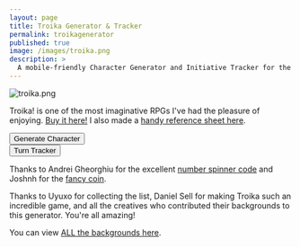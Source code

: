 ```yaml
---
layout: page
title: Troika Generator & Tracker
permalink: troikagenerator
published: true
image: /images/troika.png
description: >
  A mobile-friendly Character Generator and Initiative Tracker for the Troika! RPG.
---
```


![troika.png]({{site.url}}/images/troika.png)

Troika! is one of the most imaginative RPGs I've had the pleasure of enjoying. [Buy it here!](https://www.melsonia.com/troika-17-p.asp) I also made a [handy reference sheet here](/files/troikaRef.pdf).

<div class="row">
  <div class="col tightSpacing buttonWrapper"><button id="weaponButton" class="btn troikabtn btn-lg" onclick="generate()">Generate Character</button></div>
  <div class="col tightSpacing buttonWrapper"><button id="weaponButton" class="btn troikabtn btn-lg" onclick="showTracker()">Turn Tracker</button></div>
</div>

<div class="container generatorCard" id="charCard" style="display:none;">
    <div style="display:flex;justify-content:space-between;">
  <h2 id="bgName">John the Monster</h2>
    <button id="downloadBTN" class="btn troika-btn-sm data-html2canvas-ignore" onclick="saveCharacterIMG()" style="width:160px;margin-bottom:auto;">
      <p style="margin-bottom: 0;">DOWNLOAD</p>
    </button>
  </div>
<p id="bgDesc"></p>
  <hr class="tightSpacing">
  <div class="row">
    <div class="col-xl-6 col-12" id="descr">
    </div>
    <div class="col-xl-6 col-12" id="poss">
    </div>
  </div>
</div>

<div class="container generatorCard" id="turnCard" style="display:none;">
  <div class="row">
    <div class="col" style="max-width: 250px;">
      <div class="number-input">
        <button onclick="this.parentNode.querySelector('input[type=number]').stepDown()"></button>
        <input class="quantity" min="0" name="quantity" value="4" type="number" max="20" id="turnPC">
        <button onclick="this.parentNode.querySelector('input[type=number]').stepUp()" class="plus"></button>
      </div>
    </div>
    <div class="col">
      <h2 class="tightSpacing">Player Characters</h2>
    </div>
  </div>


  <div class="row">
    <div class="col" style="max-width: 250px;">
      <div class="number-input">
        <button onclick="this.parentNode.querySelector('input[type=number]').stepDown()"></button>
        <input class="quantity" min="0" name="quantity" value="0" type="number" max="999" id="turnHench">
        <button onclick="this.parentNode.querySelector('input[type=number]').stepUp()" class="plus"></button>
      </div>
    </div>
    <div class="col">
      <h2 class="tightSpacing">Henchlings</h2>
    </div>
  </div>

  <div class="row">
    <div class="col" style="max-width: 250px;">
      <div class="number-input">
        <button onclick="this.parentNode.querySelector('input[type=number]').stepDown()"></button>
        <input class="quantity" min="0" name="quantity" value="10" type="number" max="999" id="turnEnemy">
        <button onclick="this.parentNode.querySelector('input[type=number]').stepUp()" class="plus"></button>
      </div>
    </div>
    <div class="col">
      <h2 class="tightSpacing">Combined Enemy Initiative</h2>
    </div>
  </div>

  <hr class="tightSpacing">
    <div class="coinDiv">
    <div class="coin" id="tokenCoin">
      <div id="coinText">New Round</div>
    </div>
  </div>

  <div class="row">
    <div class="col tightSpacing buttonWrapper"><button class="btn troikabtn btn-lg" onclick="turns('round')">New Round</button></div>
    <div class="col tightSpacing buttonWrapper"><button id="nextTurn" class="btn troikabtn btn-lg" onclick="turns('next')" style="display:none;">Next Turn</button></div>
  </div>

<div class="row" style="margin-top:20px;">
  <div class="col-md-8 col-12" id="tokenList" style="display:none;">
      <h3 class="tightSpacing">Set the numbers above then click "New Round".</h3>
  </div>
  <div class="col-md-4 col-12" id="turnList" style="display:none;">
      <h3 class="tightSpacing"></h3>
  </div>
</div>


</div>

Thanks to Andrei Gheorghiu for the excellent [number spinner code](https://stackoverflow.com/a/45396364/2611856) and Joshnh for the [fancy coin](http://jsfiddle.net/joshnh/Bz22S/).

Thanks to Uyuxo for collecting the list, Daniel Sell for making Troika such an incredible game, and all the creatives who contributed their backgrounds to this generator. You're all amazing!

You can view [ALL the backgrounds here](https://github.com/DavidSchirduan/davidschirduan.github.io/blob/master/_pages/troika.json).


<script async src="/assets/js/html2canvas.min.js"></script>
<script async src="/_pages/troika.js" charset="utf-8"></script>